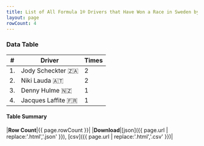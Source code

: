 ```yaml
---
title: List of All Formula 1® Drivers that Have Won a Race in Sweden by Number of Times
layout: page
rowCount: 4
---
```


<canvas id="chart" width="400" height="180"></canvas>
<script>
var data = {
    "datasets": [
        {
            "backgroundColor": "#f3a935",
            "borderColor": "#f68639",
            "borderWidth": 1,
            "data": [
                2.0,
                2.0,
                1.0,
                1.0
            ],
            "label": "Times"
        }
    ],
    "labels": [
        "Jody Scheckter",
        "Niki Lauda",
        "Denny Hulme",
        "Jacques Laffite"
    ]
};
var options = {
  legend: {
    display: false
  },
  scales: {
    xAxes: [{
      ticks: {
        beginAtZero: true,
        maxRotation: 180,
        display: window.innerWidth > 800
      }
    }],
    yAxes: [{
      ticks: {
        beginAtZero: true
      }
    }]
  },
  onResize: function(chart, size) {
    chart.options.scales.xAxes[0].ticks.display = size.width > 800;
  }
};
new Chart("chart", {
    data: data,
    type: 'bar',
    options: options
});
</script>



### Data Table

| # | Driver | Times |
|--|--|--|
| 1. | Jody Scheckter 🇿🇦 | 2 |
| 2. | Niki Lauda 🇦🇹 | 2 |
| 3. | Denny Hulme 🇳🇿 | 1 |
| 4. | Jacques Laffite 🇫🇷 | 1 |

#### Table Summary

|**Row Count**|{{ page.rowCount }}|
|**Download**|[json]({{ page.url | replace:'.html','.json' }}), [csv]({{ page.url | replace:'.html','.csv' }})|
